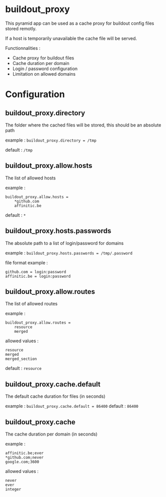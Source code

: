 buildout_proxy
==============

This pyramid app can be used as a cache proxy for buildout config files
stored remotly.

If a host is temporarily unavailable the cache file will be served.

Functionnalities :
 * Cache proxy for buildout files
 * Cache duration per domain
 * Login / password configuration
 * Limitation on allowed domains

Configuration
=============

buildout_proxy.directory
------------------------

The folder where the cached files will be stored, this should be an
absolute path

example : `buildout_proxy.directory = /tmp`

default : `/tmp`

buildout_proxy.allow.hosts
--------------------------

The list of allowed hosts

example :
```
buildout_proxy.allow.hosts =
    *github.com
    affinitic.be
```

default : `*`

buildout_proxy.hosts.passwords
------------------------------

The absolute path to a list of login/password for domains

example : `buildout_proxy.hosts.passwords = /tmp/.password`

file format example :
```
github.com = login:password
affinitic.be = login:password
```

buildout_proxy.allow.routes
---------------------------

The list of allowed routes

example :
```
buildout_proxy.allow.routes =
    resource
    merged
```

allowed values :
```
resource
merged
merged_section
```

default : `resource`

buildout_proxy.cache.default
----------------------------

The default cache duration for files (in seconds)

example : `buildout_proxy.cache.default = 86400`
default : `86400`

buildout_proxy.cache
--------------------

The cache duration per domain (in seconds)

example :
```
affinitic.be;ever
*github.com;never
google.com;3600
```

allowed values :
```
never
ever
integer
```
